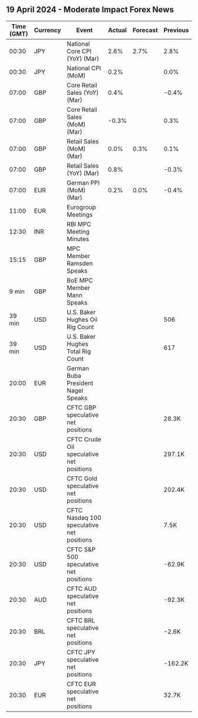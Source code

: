 ## 19 April 2024 - Moderate Impact Forex News

| Time (GMT) | Currency | Event | Actual | Forecast | Previous |
|------|----------|-------|--------|----------|----------|
| 00:30 | JPY | National Core CPI (YoY) (Mar) | 2.6% | 2.7% | 2.8% |
| 00:30 | JPY | National CPI (MoM) | 0.2% |  | 0.0% |
| 07:00 | GBP | Core Retail Sales (YoY) (Mar) | 0.4% |  | -0.4% |
| 07:00 | GBP | Core Retail Sales (MoM) (Mar) | -0.3% |  | 0.3% |
| 07:00 | GBP | Retail Sales (MoM) (Mar) | 0.0% | 0.3% | 0.1% |
| 07:00 | GBP | Retail Sales (YoY) (Mar) | 0.8% |  | -0.3% |
| 07:00 | EUR | German PPI (MoM) (Mar) | 0.2% | 0.0% | -0.4% |
| 11:00 | EUR | Eurogroup Meetings |  |  |  |
| 12:30 | INR | RBI MPC Meeting Minutes |  |  |  |
| 15:15 | GBP | MPC Member Ramsden Speaks |  |  |  |
| 9 min | GBP | BoE MPC Member Mann Speaks |  |  |  |
| 39 min | USD | U.S. Baker Hughes Oil Rig Count |  |  | 506 |
| 39 min | USD | U.S. Baker Hughes Total Rig Count |  |  | 617 |
| 20:00 | EUR | German Buba President Nagel Speaks |  |  |  |
| 20:30 | GBP | CFTC GBP speculative net positions |  |  | 28.3K |
| 20:30 | USD | CFTC Crude Oil speculative net positions |  |  | 297.1K |
| 20:30 | USD | CFTC Gold speculative net positions |  |  | 202.4K |
| 20:30 | USD | CFTC Nasdaq 100 speculative net positions |  |  | 7.5K |
| 20:30 | USD | CFTC S&P 500 speculative net positions |  |  | -62.9K |
| 20:30 | AUD | CFTC AUD speculative net positions |  |  | -92.3K |
| 20:30 | BRL | CFTC BRL speculative net positions |  |  | -2.6K |
| 20:30 | JPY | CFTC JPY speculative net positions |  |  | -162.2K |
| 20:30 | EUR | CFTC EUR speculative net positions |  |  | 32.7K |
